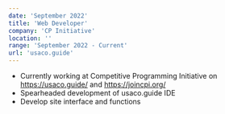 ```yaml
---
date: 'September 2022'
title: 'Web Developer'
company: 'CP Initiative'
location: ''
range: 'September 2022 - Current'
url: 'usaco.guide'
---
```


- Currently working at Competitive Programming Initiative on https://usaco.guide/ and https://joincpi.org/
- Spearheaded development of usaco.guide IDE
- Develop site interface and functions

